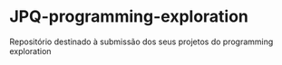 # JPQ-programming-exploration
Repositório destinado à submissão dos seus projetos do programming exploration
